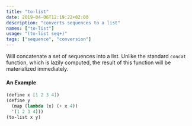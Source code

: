 ```yaml
---
title: "to-list"
date: 2019-04-06T12:19:22+02:00
description: "converts sequences to a list"
names: ["to-list"]
usage: "(to-list seq+)"
tags: ["sequence", "conversion"]
---
```

Will concatenate a set of sequences into a list. Unlike the standard `concat` function, which is lazily computed, the result of this function will be materialized immediately.

#### An Example

~~~scheme
(define x [1 2 3 4])
(define y
  (map (lambda (x) (+ x 4))
  '(1 2 3 4)))
(to-list x y)
~~~
